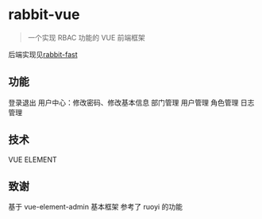 # rabbit-vue

> 一个实现 RBAC 功能的 VUE 前端框架

后端实现见[rabbit-fast](https://github.com/basicworld/rabbit-fast)

## 功能

登录退出
用户中心：修改密码、修改基本信息
部门管理
用户管理
角色管理
日志管理

## 技术

VUE
ELEMENT

## 致谢

基于 vue-element-admin 基本框架
参考了 ruoyi 的功能

